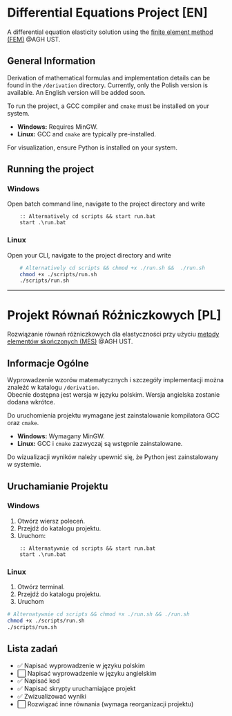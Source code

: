 # Differential Equations Project \[EN\]
A differential equation elasticity solution using the <a href="https://en.wikipedia.org/wiki/Finite_element_method">finite element method (FEM)</a> @AGH UST.

## General Information

Derivation of mathematical formulas and implementation details can be found in the `/derivation` directory. Currently, only the Polish version is available. An English version will be added soon.

To run the project, a GCC compiler and `cmake` must be installed on your system.  
- **Windows:** Requires MinGW.  
- **Linux:** GCC and `cmake` are typically pre-installed.  

For visualization, ensure Python is installed on your system.

## Running the project 

### Windows 

Open batch command line, navigate to the project directory and write
```batch
    :: Alternatively cd scripts && start run.bat
    start .\run.bat
```
### Linux 

Open your CLI, navigate to the project directory and write
```bash
    # Alternatively cd scripts && chmod +x ./run.sh &&  ./run.sh
    chmod +x ./scripts/run.sh
    ./scripts/run.sh
```

---

# Projekt Równań Różniczkowych \[PL\]
Rozwiązanie równań różniczkowych dla elastyczności przy użyciu <a href="https://pl.wikipedia.org/wiki/Metoda_element%C3%B3w_sko%C5%84czonych">metody elementów skończonych (MES)</a> @AGH UST.

## Informacje Ogólne

Wyprowadzenie wzorów matematycznych i szczegóły implementacji można znaleźć w katalogu `/derivation`.  
Obecnie dostępna jest wersja w języku polskim. Wersja angielska zostanie dodana wkrótce.

Do uruchomienia projektu wymagane jest zainstalowanie kompilatora GCC oraz `cmake`.  
- **Windows:** Wymagany MinGW.  
- **Linux:** GCC i `cmake` zazwyczaj są wstępnie zainstalowane.  

Do wizualizacji wyników należy upewnić się, że Python jest zainstalowany w systemie.

## Uruchamianie Projektu

### Windows 

1. Otwórz wiersz poleceń.  
2. Przejdź do katalogu projektu.  
3. Uruchom:  
```batch
    :: Alternatywnie cd scripts && start run.bat
    start .\run.bat
```
### Linux

1. Otwórz terminal.
2. Przejdź do katalogu projektu.
3. Uruchom
```bash
# Alternatywnie cd scripts && chmod +x ./run.sh && ./run.sh
chmod +x ./scripts/run.sh
./scripts/run.sh
```
## Lista zadań

- ✅ Napisać wyprowadzenie w języku polskim
- ⬜ Napisać wyprowadzenie w języku angielskim
- ✅ Napisać kod
- ✅ Napisać skrypty uruchamiające projekt
- ✅ Zwizualizować wyniki
- ⬜ Rozwiązać inne równania (wymaga reorganizacji projektu)